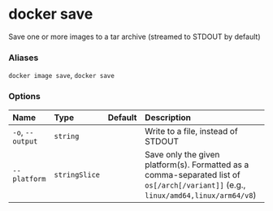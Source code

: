 # docker save

<!---MARKER_GEN_START-->
Save one or more images to a tar archive (streamed to STDOUT by default)

### Aliases

`docker image save`, `docker save`

### Options

| Name             | Type          | Default | Description                                                                                                                        |
|:-----------------|:--------------|:--------|:-----------------------------------------------------------------------------------------------------------------------------------|
| `-o`, `--output` | `string`      |         | Write to a file, instead of STDOUT                                                                                                 |
| `--platform`     | `stringSlice` |         | Save only the given platform(s). Formatted as a comma-separated list of `os[/arch[/variant]]` (e.g., `linux/amd64,linux/arm64/v8`) |


<!---MARKER_GEN_END-->

